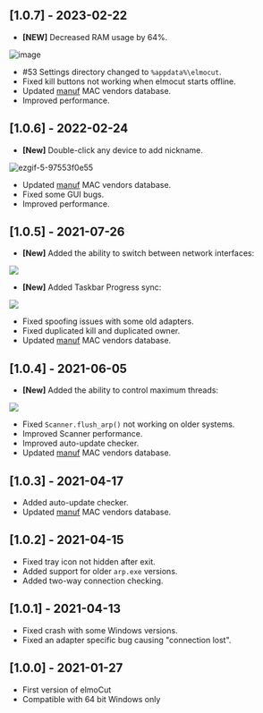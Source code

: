 ## [1.0.7] - 2023-02-22
- **[NEW]** Decreased RAM usage by 64%.

![image](https://user-images.githubusercontent.com/31712173/220607944-60737ae5-4e39-4758-8d54-b8682586667b.png)


- #53 Settings directory changed to `%appdata%\elmocut`.
- Fixed kill buttons not working when elmocut starts offline.
- Updated [manuf](https://github.com/coolbho3k/manuf) MAC vendors database.
- Improved performance.

## [1.0.6] - 2022-02-24
- **[New]** Double-click any device to add nickname.

![ezgif-5-97553f0e55](https://user-images.githubusercontent.com/31712173/155528136-0bfa22dc-1e19-4849-aa07-846deb00800f.gif)


- Updated [manuf](https://github.com/coolbho3k/manuf) MAC vendors database.
- Fixed some GUI bugs.
- Improved performance.

## [1.0.5] - 2021-07-26
- **[New]** Added the ability to switch between network interfaces:

![](https://i.imgur.com/m4IGieG.png)

- **[New]** Added Taskbar Progress sync:

![](https://i.imgur.com/g4ungTu.png)
- Fixed spoofing issues with some old adapters.
- Fixed duplicated kill and duplicated owner.
- Updated [manuf](https://github.com/coolbho3k/manuf) MAC vendors database.

## [1.0.4] - 2021-06-05
- **[New]** Added the ability to control maximum threads:

![](https://i.imgur.com/Xk1shv7.png)
- Fixed `Scanner.flush_arp()` not working on older systems.
- Improved Scanner performance.
- Improved auto-update checker.
- Updated [manuf](https://github.com/coolbho3k/manuf) MAC vendors database.


## [1.0.3] - 2021-04-17
- Added auto-update checker.
- Updated [manuf](https://github.com/coolbho3k/manuf) MAC vendors database.

## [1.0.2] - 2021-04-15
- Fixed tray icon not hidden after exit.
- Added support for older `arp.exe` versions.
- Added two-way connection checking.

## [1.0.1] - 2021-04-13
- Fixed crash with some Windows versions.
- Fixed an adapter specific bug causing "connection lost".

## [1.0.0] - 2021-01-27
- First version of elmoCut
- Compatible with 64 bit Windows only
